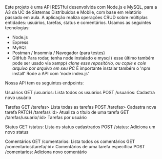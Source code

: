 Este projeto é uma API RESTful desenvolvida com Node.js e MySQL, para a A3 da UC de Sistemas Distribuídos e Mobile, com base em relatório passado em aula.
A aplicação realiza operações CRUD sobre múltiplas entidades: usuários, tarefas, status e comentários.
Usamos as seguintes tecnologias:
- Node.js
- Express
- MySQL
- Postman / Insomnia / Navegador (para testes)
- GitHub
Para rodar, tenha node instalado e mysql ( esse último também pode ser usado via xampp)
*clone esse repositório, ou copie e cole arquivo por arquivo em seu PC*
É importante instalar também o 'npm install'
Rode a API com 'node index.js'

Nossa API tem os seguintes endpoints:

Usuários
GET /usuarios: Lista todos os usuários
POST /usuarios: Cadastra novo usuário

Tarefas
GET /tarefas> Lista todas as tarefas
POST /tarefas> Cadastra nova tarefa
PATCH /tarefas/:id> Atualiza o título de uma tarefa
GET /tarefas/usuario/:id> Tarefas por usuário

Status
GET /status: Lista os status cadastrados
POST /status: Adiciona um novo status

Comentários
GET /comentarios: Lista todos os comentários
GET /comentarios/tarefa/:id> Comentários de uma tarefa específica
POST /comentarios: Adiciona novo comentário

  
  
